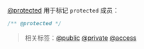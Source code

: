 [@protected](http://usejsdoc.org/tags-protected.html) 用于标记 `protected` 成员：

```js
/** @protected */
```

> 相关标签：[@public](http://usejsdoc.org/tags-public.html) [@private](http://usejsdoc.org/tags-private.html) [@access](usejsdoc.org/tags-access.html)
